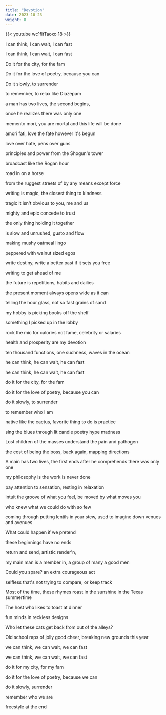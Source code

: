 ```yaml
---
title: "Devotion"
date: 2023-10-23
weight: 8
---
```

{{< youtube wc1fltTaoxo 18 >}}

I can think, I can wait, I can fast

I can think, I can wait, I can fast

Do it for the city, for the fam

Do it for the love of poetry, because you can

Do it slowly, to surrender

to remember, to relax like Diazepam

a man has two lives, the second begins,

once he realizes there was only one

memento mori, you are mortal and this life will be done

amori fati, love the fate however it's begun

love over hate, pens over guns

principles and power from the Shogun's tower

broadcast like the Rogan hour

road in on a horse

from the ruggest streets of by any means except force

writing is magic, the closest thing to kindness

tragic it isn't obvious to you, me and us

mighty and epic concede to trust

the only thing holding it together

is slow and unrushed, gusto and flow

making mushy oatmeal lingo

peppered with walnut sized egos

write destiny, write a better past if it sets you free

writing to get ahead of me

the future is repetitions, habits and dailies

the present moment always opens wide as it can

telling the hour glass, not so fast grains of sand

my hobby is picking books off the shelf

something I picked up in the lobby

rock the mic for calories not fame, celebrity or salaries

health and prosperity are my devotion

ten thousand functions, one suchness, waves in the ocean

he can think, he can wait, he can fast

he can think, he can wait, he can fast

do it for the city, for the fam

do it for the love of poetry, because you can

do it slowly, to surrender

to remember who I am

native like the cactus, favorite thing to do is practice

sing the blues through lit candle poetry hype madness

Lost children of the masses understand the pain and pathogen

the cost of being the boss, back again, mapping directions

A main has two lives, the first ends after he comprehends there was only one

my philosophy is the work is never done

pay attention to sensation, resting in relaxation

intuit the groove of what you feel, be moved by what moves you

who knew what we could do with so few

coming through putting lentils in your stew, used to imagine down venues and avenues

What could happen if we pretend

these beginnings have no ends

return and send, artistic render'n,

my main man is a member in, a group of many a good men

Could you spare? an extra courageous act

selfless that's not trying to compare, or keep track

Most of the time, these rhymes roast in the sunshine in the Texas summertime

The host who likes to toast at dinner

fun minds in reckless designs

Who let these cats get back from out of the alleys?

Old school raps of jolly good cheer, breaking new grounds this year

we can think, we can wait, we can fast

we can think, we can wait, we can fast

do it for my city, for my fam

do it for the love of poetry, because we can

do it slowly, surrender

remember who we are 

freestyle at the end